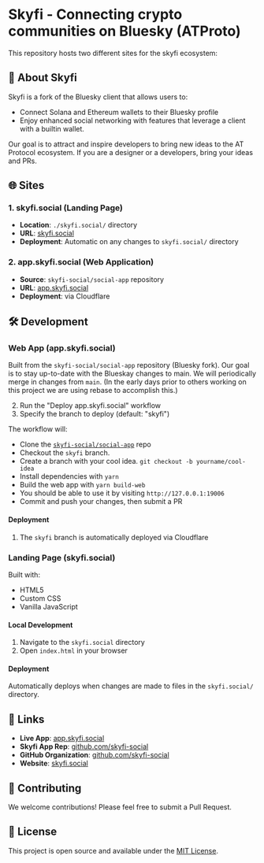 # Skyfi - Connecting crypto communities on Bluesky (ATProto)

This repository hosts two different sites for the skyfi ecosystem:

## 🚀 About Skyfi

Skyfi is a fork of the Bluesky client that allows users to:
- Connect Solana and Ethereum wallets to their Bluesky profile
- Enjoy enhanced social networking with features that leverage a client with a builtin wallet.

Our goal is to attract and inspire developers to bring new ideas to the AT Protocol ecosystem. If you are a designer or a developers, bring your ideas and PRs.

## 🌐 Sites

### 1. skyfi.social (Landing Page)
- **Location**: `./skyfi.social/` directory
- **URL**: [skyfi.social](https://skyfi.social)
- **Deployment**: Automatic on any changes to `skyfi.social/` directory

### 2. app.skyfi.social (Web Application)
- **Source**: `skyfi-social/social-app` repository
- **URL**: [app.skyfi.social](https://app.skyfi.social)
- **Deployment**: via Cloudflare

## 🛠️ Development

### Web App (app.skyfi.social)
Built from the `skyfi-social/social-app` repository (Bluesky fork). Our goal is to stay up-to-date with the Blueskay changes to main. We will periodically merge in changes from `main`. (In the early days prior to others working on this project we are using rebase to accomplish this.)

2. Run the "Deploy app.skyfi.social" workflow
3. Specify the branch to deploy (default: "skyfi")

The workflow will:
- Clone the [`skyfi-social/social-app`](https://github.com/skyfi-social/social-app) repo
- Checkout the `skyfi` branch.
- Create a branch with your cool idea. `git checkout -b yourname/cool-idea`
- Install dependencies with `yarn`
- Build the web app with `yarn build-web`
- You should be able to use it by visiting `http://127.0.0.1:19006`
- Commit and push your changes, then submit a PR

#### Deployment
1. The `skyfi` branch is automatically deployed via Cloudflare

### Landing Page (skyfi.social)
Built with:
- HTML5
- Custom CSS
- Vanilla JavaScript

#### Local Development
1. Navigate to the `skyfi.social` directory
2. Open `index.html` in your browser

#### Deployment
Automatically deploys when changes are made to files in the `skyfi.social/` directory.

## 🔗 Links

- **Live App**: [app.skyfi.social](https://app.skyfi.social)
- **Skyfi App Rep**: [github.com/skyfi-social](https://github.com/skyfi-social/social-app)
- **GitHub Organization**: [github.com/skyfi-social](https://github.com/skyfi-social)
- **Website**: [skyfi.social](https://skyfi.social)

## 🤝 Contributing

We welcome contributions! Please feel free to submit a Pull Request.

## 📄 License

This project is open source and available under the [MIT License](LICENSE).
